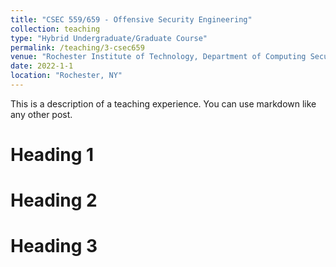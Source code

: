 ```yaml
---
title: "CSEC 559/659 - Offensive Security Engineering"
collection: teaching
type: "Hybrid Undergraduate/Graduate Course"
permalink: /teaching/3-csec659
venue: "Rochester Institute of Technology, Department of Computing Security"
date: 2022-1-1
location: "Rochester, NY"
---
```


This is a description of a teaching experience. You can use markdown like any other post.

Heading 1
======

Heading 2
======

Heading 3
======
